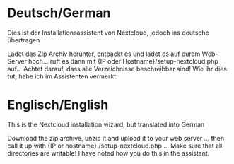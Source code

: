 # Deutsch/German
Dies ist der Installationsassistent von Nextcloud, jedoch ins deutsche übertragen

Ladet das Zip Archiv herunter, entpackt es und ladet es auf eurem Web-Server hoch... ruft es dann mit {IP oder Hostname}/setup-nextcloud.php auf... Achtet darauf, dass alle Verzeichnisse beschreibbar sind! Wie ihr dies tut, habe ich im Assistenten vermerkt.


# Englisch/English

This is the Nextcloud installation wizard, but translated into German

Download the zip archive, unzip it and upload it to your web server ... then call it up with {IP or hostname} /setup-nextcloud.php ... Make sure that all directories are writable! I have noted how you do this in the assistant.
